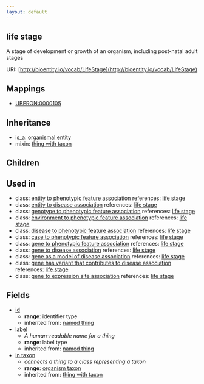 ```yaml
---
layout: default
---
```


## life stage


A stage of development or growth of an organism, including post-natal adult stages

URI: [http://bioentity.io/vocab/LifeStage](http://bioentity.io/vocab/LifeStage)
## Mappings

 * [UBERON:0000105](http://purl.obolibrary.org/obo/UBERON_0000105)

## Inheritance

 *  is_a: [organismal entity](OrganismalEntity.html)
 *  mixin: [thing with taxon](ThingWithTaxon.html)

## Children


## Used in

 *  class: [entity to phenotypic feature association](EntityToPhenotypicFeatureAssociation.html) references: [life stage](LifeStage.html)
 *  class: [entity to disease association](EntityToDiseaseAssociation.html) references: [life stage](LifeStage.html)
 *  class: [genotype to phenotypic feature association](GenotypeToPhenotypicFeatureAssociation.html) references: [life stage](LifeStage.html)
 *  class: [environment to phenotypic feature association](EnvironmentToPhenotypicFeatureAssociation.html) references: [life stage](LifeStage.html)
 *  class: [disease to phenotypic feature association](DiseaseToPhenotypicFeatureAssociation.html) references: [life stage](LifeStage.html)
 *  class: [case to phenotypic feature association](CaseToPhenotypicFeatureAssociation.html) references: [life stage](LifeStage.html)
 *  class: [gene to phenotypic feature association](GeneToPhenotypicFeatureAssociation.html) references: [life stage](LifeStage.html)
 *  class: [gene to disease association](GeneToDiseaseAssociation.html) references: [life stage](LifeStage.html)
 *  class: [gene as a model of disease association](GeneAsAModelOfDiseaseAssociation.html) references: [life stage](LifeStage.html)
 *  class: [gene has variant that contributes to disease association](GeneHasVariantThatContributesToDiseaseAssociation.html) references: [life stage](LifeStage.html)
 *  class: [gene to expression site association](GeneToExpressionSiteAssociation.html) references: [life stage](LifeStage.html)

## Fields

 * [id](id.html)
    * __range__: identifier type
    * inherited from: [named thing](NamedThing.html)
 * [label](label.html)
    * _A human-readable name for a thing_
    * __range__: label type
    * inherited from: [named thing](NamedThing.html)
 * [in taxon](in_taxon.html)
    * _connects a thing to a class representing a taxon_
    * __range__: [organism taxon](OrganismTaxon.html)
    * inherited from: [thing with taxon](ThingWithTaxon.html)
